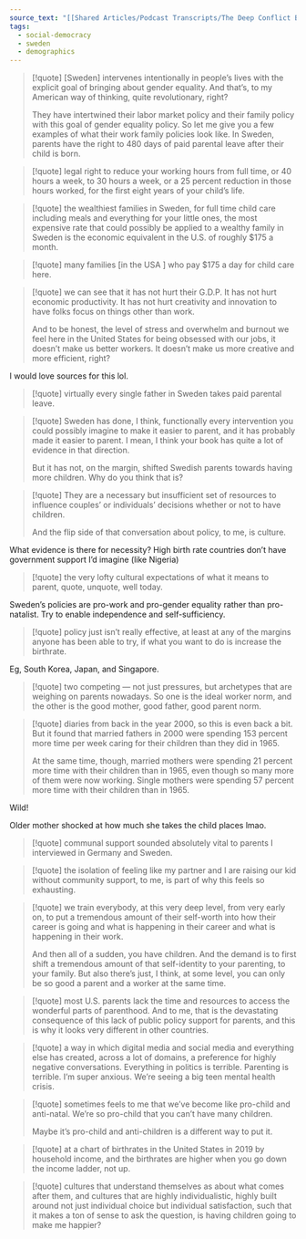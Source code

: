 ```yaml
---
source_text: "[[Shared Articles/Podcast Transcripts/The Deep Conflict Between Our Work and Parenting Ideals - The Ezra Klein Show]]"
tags:
  - social-democracy
  - sweden
  - demographics
---
```

> [!quote]
> \[Sweden\] intervenes intentionally in people’s lives with the explicit goal of bringing about gender equality. And that’s, to my American way of thinking, quite revolutionary, right?
> 
> They have intertwined their labor market policy and their family policy with this goal of gender equality policy. So let me give you a few examples of what their work family policies look like. In Sweden, parents have the right to 480 days of paid parental leave after their child is born.

> [!quote]
> legal right to reduce your working hours from full time, or 40 hours a week, to 30 hours a week, or a 25 percent reduction in those hours worked, for the first eight years of your child’s life.

> [!quote]
> the wealthiest families in Sweden, for full time child care including meals and everything for your little ones, the most expensive rate that could possibly be applied to a wealthy family in Sweden is the economic equivalent in the U.S. of roughly $175 a month.

> [!quote]
> many families \[in the USA \] who pay $175 a day for child care here.

> [!quote]
> we can see that it has not hurt their G.D.P. It has not hurt economic productivity. It has not hurt creativity and innovation to have folks focus on things other than work.
> 
> And to be honest, the level of stress and overwhelm and burnout we feel here in the United States for being obsessed with our jobs, it doesn’t make us better workers. It doesn’t make us more creative and more efficient, right?

I would love sources for this lol.

> [!quote]
> virtually every single father in Sweden takes paid parental leave.

> [!quote]
> Sweden has done, I think, functionally every intervention you could possibly imagine to make it easier to parent, and it has probably made it easier to parent. I mean, I think your book has quite a lot of evidence in that direction.
> 
> But it has not, on the margin, shifted Swedish parents towards having more children. Why do you think that is?


> [!quote]
> They are a necessary but insufficient set of resources to influence couples’ or individuals’ decisions whether or not to have children.
> 
> And the flip side of that conversation about policy, to me, is culture.

What evidence is there for necessity? High birth rate countries don’t have government support I’d imagine (like Nigeria)

> [!quote]
> the very lofty cultural expectations of what it means to parent, quote, unquote, well today.

Sweden’s policies are pro-work and pro-gender equality rather than pro-natalist. Try to enable independence and self-sufficiency.

> [!quote]
> policy just isn’t really effective, at least at any of the margins anyone has been able to try, if what you want to do is increase the birthrate.

Eg, South Korea, Japan, and Singapore.

> [!quote]
> two competing — not just pressures, but archetypes that are weighing on parents nowadays. So one is the ideal worker norm, and the other is the good mother, good father, good parent norm.

> [!quote]
> diaries from back in the year 2000, so this is even back a bit. But it found that married fathers in 2000 were spending 153 percent more time per week caring for their children than they did in 1965.
> 
> At the same time, though, married mothers were spending 21 percent more time with their children than in 1965, even though so many more of them were now working. Single mothers were spending 57 percent more time with their children than in 1965.

Wild!

Older mother shocked at how much she takes the child places lmao.

> [!quote]
> communal support sounded absolutely vital to parents I interviewed in Germany and Sweden.

> [!quote]
> the isolation of feeling like my partner and I are raising our kid without community support, to me, is part of why this feels so exhausting.

> [!quote]
> we train everybody, at this very deep level, from very early on, to put a tremendous amount of their self-worth into how their career is going and what is happening in their career and what is happening in their work.
> 
> And then all of a sudden, you have children. And the demand is to first shift a tremendous amount of that self-identity to your parenting, to your family. But also there’s just, I think, at some level, you can only be so good a parent and a worker at the same time.

> [!quote]
> most U.S. parents lack the time and resources to access the wonderful parts of parenthood. And to me, that is the devastating consequence of this lack of public policy support for parents, and this is why it looks very different in other countries.

> [!quote]
> a way in which digital media and social media and everything else has created, across a lot of domains, a preference for highly negative conversations. Everything in politics is terrible. Parenting is terrible. I’m super anxious. We’re seeing a big teen mental health crisis.

> [!quote]
> sometimes feels to me that we’ve become like pro-child and anti-natal. We’re so pro-child that you can’t have many children.
> 
> Maybe it’s pro-child and anti-children is a different way to put it.


> [!quote]
> at a chart of birthrates in the United States in 2019 by household income, and the birthrates are higher when you go down the income ladder, not up.

> [!quote]
> cultures that understand themselves as about what comes after them, and cultures that are highly individualistic, highly built around not just individual choice but individual satisfaction, such that it makes a ton of sense to ask the question, is having children going to make me happier?
